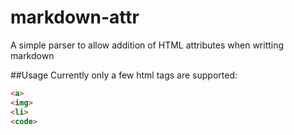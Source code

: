 # markdown-attr
A simple parser to allow addition of HTML attributes when writting markdown

##Usage
Currently only a few html tags are supported:
```html
<a>
<img>
<li>
<code>
```

 
